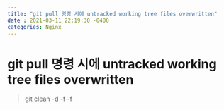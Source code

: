 ```yaml
---
title: "git pull 명령 시에 untracked working tree files overwritten"
date : 2021-03-11 22:19:30 -0400
categories: Nginx
---
```



# git pull 명령 시에 untracked working tree files overwritten


> git clean -d -f -f
